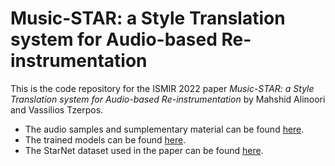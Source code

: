 # Music-STAR: a Style Translation system for Audio-based Re-instrumentation

This is the code repository for the ISMIR 2022 paper *Music-STAR: a Style Translation system for Audio-based Re-instrumentation* by Mahshid Alinoori and Vassilios Tzerpos.

- The audio samples and sumplementary material can be found [here](https://mahshidaln.github.io/Music-STAR).
- The trained models can be found [here]().
- The StarNet dataset used in the paper can be found [here](https://zenodo.org/record/6917099).
